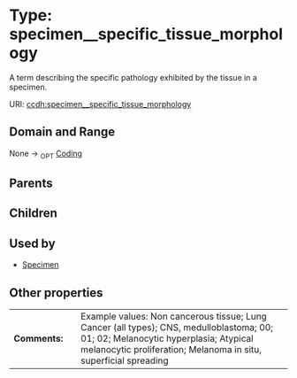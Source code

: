 
# Type: specimen__specific_tissue_morphology


A term describing the specific pathology exhibited by the tissue in a specimen.

URI: [ccdh:specimen__specific_tissue_morphology](https://example.org/ccdh/specimen__specific_tissue_morphology)


## Domain and Range

None ->  <sub>OPT</sub> [Coding](Coding.md)

## Parents


## Children


## Used by

 * [Specimen](Specimen.md)

## Other properties

|  |  |  |
| --- | --- | --- |
| **Comments:** | | Example values: Non cancerous tissue; Lung Cancer (all types); CNS, medulloblastoma; 00;  01;  02; Melanocytic hyperplasia; Atypical melanocytic proliferation; Melanoma in situ, superficial spreading |


